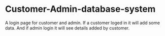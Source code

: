 # Customer-Admin-database-system
A login page for customer and admin. If a customer loged in it will add some data. And if admin login it will see details added by customer.
